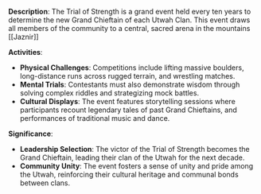 **Description**: The Trial of Strength is a grand event held every ten years to determine the new Grand Chieftain of each Utwah Clan. This event draws all members of the community to a central, sacred arena in the mountains [[Jaznir]]

**Activities**:

- **Physical Challenges**: Competitions include lifting massive boulders, long-distance runs across rugged terrain, and wrestling matches.
- **Mental Trials**: Contestants must also demonstrate wisdom through solving complex riddles and strategizing mock battles.
- **Cultural Displays**: The event features storytelling sessions where participants recount legendary tales of past Grand Chieftains, and performances of traditional music and dance.

**Significance**:

- **Leadership Selection**: The victor of the Trial of Strength becomes the Grand Chieftain, leading their clan of the Utwah for the next decade.
- **Community Unity**: The event fosters a sense of unity and pride among the Utwah, reinforcing their cultural heritage and communal bonds between clans.